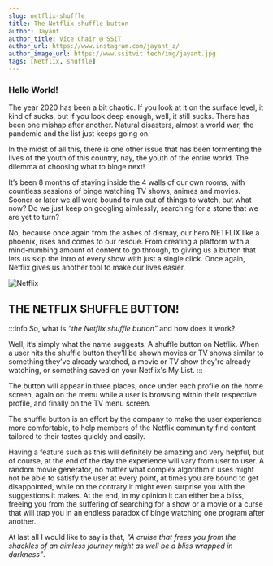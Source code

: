 ```yaml
---
slug: netflix-shuffle
title: The Netflix shuffle button
author: Jayant
author_title: Vice Chair @ SSIT
author_url: https://www.instagram.com/jayant_z/
author_image_url: https://www.ssitvit.tech/img/jayant.jpg
tags: [Netflix, shuffle]
---
```


### Hello World!

The year 2020 has been a bit chaotic. If you look at it on the surface level, it kind of sucks, but if you look deep enough, well, it still sucks. There has been one mishap after another. Natural disasters, almost a world war, the pandemic and the list just keeps going on.

<!--truncate-->

In the midst of all this, there is one other issue that has been tormenting the lives of the youth of this country, nay, the youth of the entire world. The dilemma of choosing what to binge next!

It’s been 8 months of staying inside the 4 walls of our own rooms, with countless sessions of binge watching TV shows, animes and movies. Sooner or later we all were bound to run out of things to watch, but what now? Do we just keep on googling aimlessly, searching for a stone that we are yet to turn?

No, because once again from the ashes of dismay, our hero NETFLIX like a phoenix, rises and comes to our rescue. From creating a platform with a mind-numbing amount of content to go through, to giving us a button that lets us skip the intro of every show with just a single click. Once again, Netflix gives us another tool to make our lives easier.

![Netflix](https://images.unsplash.com/photo-1522869635100-9f4c5e86aa37?ixid=MnwxMjA3fDB8MHxwaG90by1wYWdlfHx8fGVufDB8fHx8&ixlib=rb-1.2.1&auto=format&fit=crop&w=1050&q=80)

## THE NETFLIX SHUFFLE BUTTON!

:::info So, what is _“the Netflix shuffle button”_ and how does it work?

Well, it’s simply what the name suggests. A shuffle button on Netflix. When a user hits the shuffle button they'll be shown movies or TV shows similar to something they’ve already watched, a movie or TV show they're already watching, or something saved on your Netflix's My List.
:::

The button will appear in three places, once under each profile on the home screen, again on the menu while a user is browsing within their respective profile, and finally on the TV menu screen.

The shuffle button is an effort by the company to make the user experience more comfortable, to help members of the Netflix community find content tailored to their tastes quickly and easily.

Having a feature such as this will definitely be amazing and very helpful, but of course, at the end of the day the experience will vary from user to user. A random movie generator, no matter what complex algorithm it uses might not be able to satisfy the user at every point, at times you are bound to get disappointed, while on the contrary it might even surprise you with the suggestions it makes. At the end, in my opinion it can either be a bliss, freeing you from the suffering of searching for a show or a movie or a curse that will trap you in an endless paradox of binge watching one program after another.

At last all I would like to say is that, _“A cruise that frees you from the shackles of an aimless journey might as well be a bliss wrapped in darkness”_.
